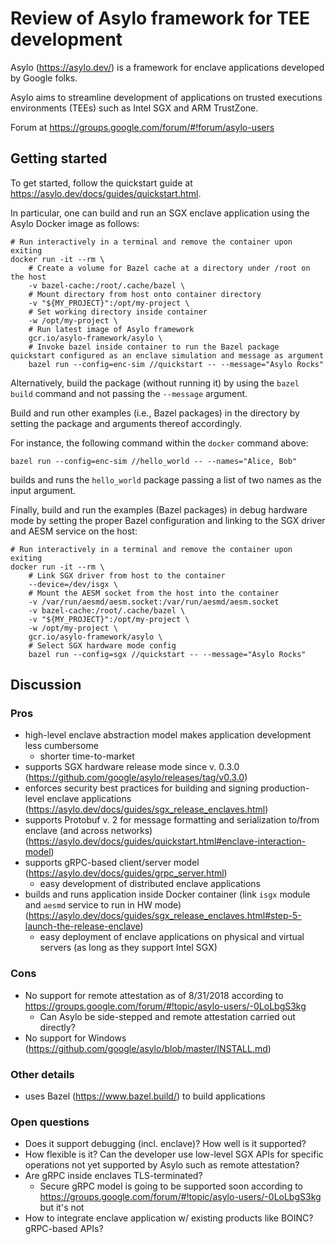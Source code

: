 # Review of Asylo framework for TEE development

Asylo (https://asylo.dev/) is a framework for enclave applications developed by Google folks.

Asylo aims to streamline development of applications on trusted executions environments (TEEs) such as Intel SGX and ARM TrustZone.

Forum at https://groups.google.com/forum/#!forum/asylo-users

## Getting started

To get started, follow the quickstart guide at https://asylo.dev/docs/guides/quickstart.html.

In particular, one can build and run an SGX enclave application using the Asylo Docker image as follows:

```shell
# Run interactively in a terminal and remove the container upon exiting
docker run -it --rm \
    # Create a volume for Bazel cache at a directory under /root on the host
    -v bazel-cache:/root/.cache/bazel \
    # Mount directory from host onto container directory
    -v "${MY_PROJECT}":/opt/my-project \
    # Set working directory inside container
    -w /opt/my-project \
    # Run latest image of Asylo framework
    gcr.io/asylo-framework/asylo \
    # Invoke bazel inside container to run the Bazel package quickstart configured as an enclave simulation and message as argument
    bazel run --config=enc-sim //quickstart -- --message="Asylo Rocks"
```

Alternatively, build the package (without running it) by using the `bazel build` command and not passing the `--message` argument.

Build and run other examples (i.e., Bazel packages) in the directory by setting the package and arguments thereof accordingly.

For instance, the following command within the `docker` command above:
```shell
bazel run --config=enc-sim //hello_world -- --names="Alice, Bob"
```
builds and runs the `hello_world` package passing a list of two names as the input argument.

Finally, build and run the examples (Bazel packages) in debug hardware mode by setting the proper Bazel configuration and linking to the SGX driver and AESM service on the host:

```shell
# Run interactively in a terminal and remove the container upon exiting
docker run -it --rm \
    # Link SGX driver from host to the container
    --device=/dev/isgx \
    # Mount the AESM socket from the host into the container
    -v /var/run/aesmd/aesm.socket:/var/run/aesmd/aesm.socket
    -v bazel-cache:/root/.cache/bazel \
    -v "${MY_PROJECT}":/opt/my-project \
    -w /opt/my-project \
    gcr.io/asylo-framework/asylo \
    # Select SGX hardware mode config
    bazel run --config=sgx //quickstart -- --message="Asylo Rocks"
```
## Discussion

### Pros

* high-level enclave abstraction model makes application development less cumbersome
  * shorter time-to-market
* supports SGX hardware release mode since v. 0.3.0 (https://github.com/google/asylo/releases/tag/v0.3.0)
* enforces security best practices for building and signing production-level enclave applications (https://asylo.dev/docs/guides/sgx_release_enclaves.html)
* supports Protobuf v. 2 for message formatting and serialization to/from enclave (and across networks) (https://asylo.dev/docs/guides/quickstart.html#enclave-interaction-model)
* supports gRPC-based client/server model (https://asylo.dev/docs/guides/grpc_server.html)
  * easy development of distributed enclave applications
* builds and runs application inside Docker container (link `isgx` module and `aesmd` service to run in HW mode) (https://asylo.dev/docs/guides/sgx_release_enclaves.html#step-5-launch-the-release-enclave)
  * easy deployment of enclave applications on physical and virtual servers (as long as they support Intel SGX)

### Cons
* No support for remote attestation as of 8/31/2018 according to https://groups.google.com/forum/#!topic/asylo-users/-0LoLbgS3kg
  * Can Asylo be side-stepped and remote attestation carried out directly?
* No support for Windows (https://github.com/google/asylo/blob/master/INSTALL.md)

### Other details
* uses Bazel (https://www.bazel.build/) to build applications


### Open questions

* Does it support debugging (incl. enclave)? How well is it supported?
* How flexible is it? Can the developer use low-level SGX APIs for specific operations not yet supported by Asylo such as remote attestation?
* Are gRPC inside enclaves TLS-terminated?
  * Secure gRPC model is going to be supported soon according to https://groups.google.com/forum/#!topic/asylo-users/-0LoLbgS3kg but it's not
* How to integrate enclave application w/ existing products like BOINC? gRPC-based APIs?
